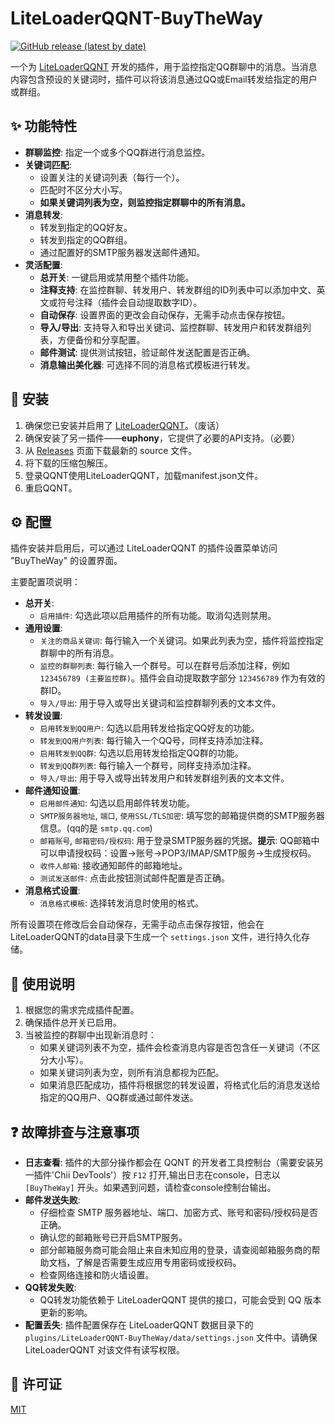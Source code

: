 # LiteLoaderQQNT-BuyTheWay

[![GitHub release (latest by date)](https://img.shields.io/github/v/release/buynonsense/LiteLoaderQQNT-BuyTheWay?style=flat-square)](https://github.com/buynonsense/LiteLoaderQQNT-BuyTheWay/releases/latest)

一个为 [LiteLoaderQQNT](https://github.com/LiteLoaderQQNT/LiteLoaderQQNT) 开发的插件，用于监控指定QQ群聊中的消息。当消息内容包含预设的关键词时，插件可以将该消息通过QQ或Email转发给指定的用户或群组。

## ✨ 功能特性

*   **群聊监控**: 指定一个或多个QQ群进行消息监控。
*   **关键词匹配**:
    *   设置关注的关键词列表（每行一个）。
    *   匹配时不区分大小写。
    *   **如果关键词列表为空，则监控指定群聊中的所有消息。**
*   **消息转发**:
    *   转发到指定的QQ好友。
    *   转发到指定的QQ群组。
    *   通过配置好的SMTP服务器发送邮件通知。
*   **灵活配置**:
    *   **总开关**: 一键启用或禁用整个插件功能。
    *   **注释支持**: 在监控群聊、转发用户、转发群组的ID列表中可以添加中文、英文或符号注释（插件会自动提取数字ID）。
    *   **自动保存**: 设置界面的更改会自动保存，无需手动点击保存按钮。
    *   **导入/导出**: 支持导入和导出关键词、监控群聊、转发用户和转发群组列表，方便备份和分享配置。
    *   **邮件测试**: 提供测试按钮，验证邮件发送配置是否正确。
    *   **消息输出美化器**: 可选择不同的消息格式模板进行转发。

## 🚀 安装

1.  确保您已安装并启用了 [LiteLoaderQQNT](https://github.com/LiteLoaderQQNT/LiteLoaderQQNT)。（废话）
2.  确保安装了另一插件——**euphony**，它提供了必要的API支持。（必要）
3.  从 [Releases](https://github.com/Buynonsense/LiteLoaderQQNT-BuyTheWay/releases) 页面下载最新的 source 文件。
4.  将下载的压缩包解压。
5.  登录QQNT使用LiteLoaderQQNT，加载manifest.json文件。
6.  重启QQNT。

## ⚙️ 配置

插件安装并启用后，可以通过 LiteLoaderQQNT 的插件设置菜单访问 "BuyTheWay" 的设置界面。

主要配置项说明：

*   **总开关**:
    *   `启用插件`: 勾选此项以启用插件的所有功能。取消勾选则禁用。
*   **通用设置**:
    *   `关注的商品关键词`: 每行输入一个关键词。如果此列表为空，插件将监控指定群聊中的所有消息。
    *   `监控的群聊列表`: 每行输入一个群号。可以在群号后添加注释，例如 `123456789 (主要监控群)`。插件会自动提取数字部分 `123456789` 作为有效的群ID。
    *   `导入/导出`: 用于导入或导出关键词和监控群聊列表的文本文件。
*   **转发设置**:
    *   `启用转发到QQ用户`: 勾选以启用转发给指定QQ好友的功能。
    *   `转发到QQ用户列表`: 每行输入一个QQ号，同样支持添加注释。
    *   `启用转发到QQ群`: 勾选以启用转发给指定QQ群的功能。
    *   `转发到QQ群列表`: 每行输入一个群号，同样支持添加注释。
    *   `导入/导出`: 用于导入或导出转发用户和转发群组列表的文本文件。
*   **邮件通知设置**:
    *   `启用邮件通知`: 勾选以启用邮件转发功能。
    *   `SMTP服务器地址`, `端口`, `使用SSL/TLS加密`: 填写您的邮箱提供商的SMTP服务器信息。(qq的是 `smtp.qq.com`)
    *   `邮箱账号`, `邮箱密码/授权码`: 用于登录SMTP服务器的凭据。**提示**: QQ邮箱中可以申请授权码：设置→账号→POP3/IMAP/SMTP服务→生成授权码。
    *   `收件人邮箱`: 接收通知邮件的邮箱地址。
    *   `测试发送邮件`: 点击此按钮测试邮件配置是否正确。
*   **消息格式设置**:
    *   `消息格式模板`: 选择转发消息时使用的格式。

所有设置项在修改后会自动保存，无需手动点击保存按钮，他会在LiteLoaderQQNT的data目录下生成一个 `settings.json` 文件，进行持久化存储。

## 📝 使用说明

1.  根据您的需求完成插件配置。
2.  确保插件总开关已启用。
3.  当被监控的群聊中出现新消息时：
    *   如果关键词列表不为空，插件会检查消息内容是否包含任一关键词（不区分大小写）。
    *   如果关键词列表为空，则所有消息都视为匹配。
    *   如果消息匹配成功，插件将根据您的转发设置，将格式化后的消息发送给指定的QQ用户、QQ群或通过邮件发送。

## ❓ 故障排查与注意事项

*   **日志查看**: 插件的大部分操作都会在 QQNT 的开发者工具控制台（需要安装另一插件'Chii DevTools'）按 `F12` 打开,输出日志在console，日志以 `[BuyTheWay]` 开头。如果遇到问题，请检查console控制台输出。
*   **邮件发送失败**:
    *   仔细检查 SMTP 服务器地址、端口、加密方式、账号和密码/授权码是否正确。
    *   确认您的邮箱账号已开启SMTP服务。
    *   部分邮箱服务商可能会阻止来自未知应用的登录，请查阅邮箱服务商的帮助文档，了解是否需要生成应用专用密码或授权码。
    *   检查网络连接和防火墙设置。
*   **QQ转发失败**:
    *   QQ转发功能依赖于 LiteLoaderQQNT 提供的接口，可能会受到 QQ 版本更新的影响。
*   **配置丢失**: 插件配置保存在 LiteLoaderQQNT 数据目录下的 `plugins/LiteLoaderQQNT-BuyTheWay/data/settings.json` 文件中。请确保 LiteLoaderQQNT 对该文件有读写权限。

## 📄 许可证

[MIT](./LICENSE)